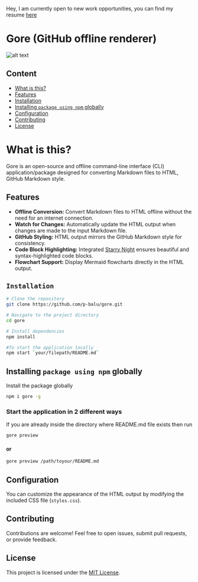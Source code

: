 Hey, I am currently open to new work opportunities, you can find my resume [here](https://github.com/p-balu/resume/blob/main/resume_balachander-4.pdf?raw=true)

# Gore (GitHub offline renderer)

![alt text]("https://github.com/p-balu/gore/blob/master/public/assets/Screenshot.png?raw=true")

## Content

- [What is this?](#what-is-this)
- [Features](#features)
- [Installation](#installation)
- [Installing `package using npm` globally](#installing-package-using-npm-globally)
- [Configuration](#configuration)
- [Contributing](#contributing)
- [License](#license)

# What is this?

Gore is an open-source and offline command-line interface (CLI) application/package designed for converting Markdown files to HTML, GitHub Markdown style.

## Features

- **Offline Conversion:** Convert Markdown files to HTML offline without the need for an internet connection.
- **Watch for Changes:** Automatically update the HTML output when changes are made to the input Markdown file.
- **GitHub Styling:** HTML output mirrors the GitHub Markdown style for consistency.
- **Code Block Highlighting:** Integrated [Starry Night](https://github.com/your-username/starry-night) ensures beautiful and syntax-highlighted code blocks.
- **Flowchart Support:** Display Mermaid flowcharts directly in the HTML output.

## `Installation`

```bash
# Clone the repository
git clone https://github.com/p-balu/gore.git

# Navigate to the project directory
cd gore

# Install dependencies
npm install

#To start the application locally
npm start `your/filepath/README.md`
```

## Installing `package using npm` globally

Install the package globally

```sh
npm i gore -g
```

### Start the application in 2 different ways

If you are already inside the directory where README.md file exists then run

```bash
gore preview
```

#### or

```sh
gore preview /path/toyour/README.md
```

## Configuration

You can customize the appearance of the HTML output by modifying the included CSS file (`styles.css`).

## Contributing

Contributions are welcome! Feel free to open issues, submit pull requests, or provide feedback.

## License

This project is licensed under the [MIT License](LICENSE).
